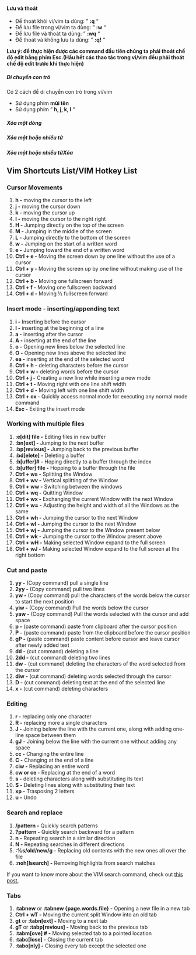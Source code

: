 
#### Lưu và thoát

-   Để thoát khỏi vi/vim ta dùng: ” **:q** “
-   Để lưu file trong vi/vim ta dùng: ” **:w** “
-   Để lưu file và thoát ta dùng: ” **:wq** “
-   Để thoát và không lưu ta dùng: ” **:q!** “

**Lưu ý: để thực hiện được các command đầu tiên chúng ta phải thoát chế độ edit bằng phím Esc.(Hầu hết các thao tác trong vi/vim đều phải thoát chế độ edit trước khi thực hiện)**

##### Di chuyển con trỏ

Có 2 cách để di chuyển con trỏ trong vi/vim
-   Sử dụng phím **mũi tên**
-   Sử dụng phím ” **h, j, k, l** “

##### Xóa một dòng

##### Xóa một hoặc nhiều từ

##### Xóa một hoặc nhiều từXóa 

## Vim Shortcuts List/VIM Hotkey List  
### Cursor Movements 
1. **h -** moving the cursor to the left
2. **j -** moving the cursor down
3. **k -** moving the cursor up
4. **l -** moving the cursor to the right right
5. **H -** Jumping directly on the top of the screen
6. **M -** Jumping in the middle of the screen
7. **L -** Jumping directly to the bottom of the screen
8. **w -** Jumping on the start of a written word
9. **e -** Jumping toward the end of a written word
10. **Ctrl + e -** Moving the screen down by one line without the use of a cursor
11. **Ctrl + y -** Moving the screen up by one line without making use of the cursor
12. **Ctrl + b -** Moving one fullscreen forward
13. **Ctrl + f -** Moving one fullscreen backward
14. **Ctrl + d -** Moving ½ fullscreen forward 
### Insert mode - inserting/appending text
1. **i -** Inserting before the cursor 
2. **I -** inserting at the beginning of a line 
3. **a -** inserting after the cursor
4. **A -** inserting at the end of the line
5. **o -** Opening new lines below the selected line
6. **O -** Opening new lines above the selected line
7. **ea -** inserting at the end of the selected word
8. **Ctrl + h -** deleting characters before the cursor 
9. **Ctrl + w -** deleting words before the cursor 
10. **Ctrl + j -** Creating a new line while inserting a new mode
11. **Ctrl + t -** Moving right with one line shift width
12. **Ctrl + d -** Moving left with one line shift width
13. **Ctrl + ox -** Quickly access normal mode for executing any normal mode command
14. **Esc -** Exiting the insert mode 

### Working with multiple files

1. **:e[dit] file -** Editing files in new buffer
2. **:bn[ext] -** Jumping to the next buffer
3. **:bp[revious] -** Jumping back to the previous buffer 
4. **:bd[elete] -** Deleting a buffer 
5. **:b[uffer]# -** Hoping directly to a buffer through the index 
6. **:b[uffer] file -** Hopping to a buffer through the file 
7. **Ctrl + ws -** Splitting the Window
8. **Ctrl + wv -** Vertical splitting of the Window 
9. **Ctrl + ww -** Switching between the windows
10. **Ctrl + wq -** Quitting Window
11. **Ctrl + wx -** Exchanging the current Window with the next Window
12. **Ctrl + w= -** Adjusting the height and width of all the Windows as the same
13. **Ctrl + wh -** Jumping the cursor to the next Window
14. **Ctrl + wl -** Jumping the cursor to the next Window
15. **Ctrl + wj -** Jumping the cursor to the Window present below
16. **Ctrl + wk -** Jumping the cursor to the Window present above 
17. **Ctrl + wH -** Making selected Window expand to the full screen 
18. **Ctrl + wJ -** Making selected Window expand to the full screen at the right bottom

### Cut and paste

1. **yy -** (Copy command) pull a single line
2. **2yy -** (Copy command) pull two lines
3. **yw -** (Copy command) pull the characters of the words below the cursor to start the next position 
4. **yiw -** (Copy command) Pull the words below the cursor 
5. **yaw -** (Copy command) Pull the words selected with the cursor and add space 
6. **p -** (paste command) paste from clipboard after the cursor position
7. **P -** (paste command) paste from the clipboard before the cursor position
8. **gP -** (paste command) paste content before cursor and leave cursor after newly added text
9. **dd -** (cut command) deleting a line
10. **2dd -** (cut command) deleting two lines
11. **dw -** (cut command) deleting the characters of the word selected from the cursor 
12. **diw -** (cut command) deleting words selected through the cursor 
13. **D -** (cut command) deleting text at the end of the selected line
14. **x -** (cut command) deleting characters

### Editing 

1. **r -** replacing only one character 
2. **R -** replacing more a single characters
3. **J -** Joining below the line with the current one, along with adding one-line space between them 
4. **gJ** - Joining below the line with the current one without adding any space 
5. **cc -** Changing the entire line 
6. **C -** Changing at the end of a line
7. **ciw -** Replacing an entire word
8. **cw or ce -** Replacing at the end of a word
9. **s -** deleting characters along with substituting its text
10. **S -** Deleting lines along with substituting their text
11. **xp -** Trasposing 2 letters 
12. **u -** Undo

### Search and replace 

1. **/pattern -** Quickly search patterns
2. **?pattern -** Quickly search backward for a pattern
3. **n -** Repeating search in a similar direction 
4. **N -** Repeating searches in different directions 
5. **:%s/old/new/g -** Replacing old contents with the new ones all over the file
6. **:noh[lsearch] -** Removing highlights from search matches 

If you want to know more about the VIM search command, check out [this post](https://monovm.com/blog/how-to-search-in-vim-editor/),

### Tabs

1. **:tabnew** or **:tabnew {page.words.file} -** Opening a new file in a new tab
2. **Ctrl + wT -** Moving the current split Window into an old tab
3. **gt** or **:tabn[ext] -** Moving to a next tab
4. **gT** or **:tabp[revious] -** Moving back to the previous tab
5. **:tabm[ove] # -** Moving selected tab to a pointed location 
6. **:tabc[lose] -** Closing the current tab
7. **:tabo[nly] -** Closing every tab except the selected one
